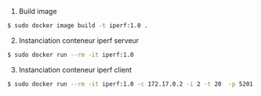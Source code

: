 1. Build image

```bash
$ sudo docker image build -t iperf:1.0 .
```
2. Instanciation conteneur iperf serveur

```bash
$ sudo docker run --rm -it iperf:1.0
```

3. Instanciation conteneur iperf client 

```bash
$ sudo docker run --rm -it iperf:1.0 -c 172.17.0.2 -i 2 -t 20  -p 5201
```